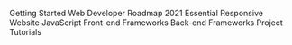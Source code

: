 Getting Started
Web Developer Roadmap 2021
Essential
Responsive Website
JavaScript
Front-end Frameworks
Back-end Frameworks
Project Tutorials

